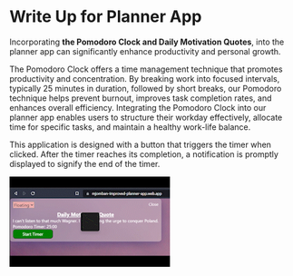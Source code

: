 # Write Up for Planner App
Incorporating **the Pomodoro Clock and Daily Motivation Quotes**, into the planner app can significantly enhance productivity and personal growth. 

The Pomodoro Clock offers a time management technique that promotes productivity and concentration. By breaking work into focused intervals, typically 25 minutes in duration, followed by short breaks, our Pomodoro technique helps prevent burnout, improves task completion rates, and enhances overall efficiency. Integrating the Pomodoro Clock into our planner app enables users to structure their workday effectively, allocate time for specific tasks, and maintain a healthy work-life balance.

This application is designed with a button that triggers the timer when clicked. After the timer reaches its completion, a notification is promptly displayed to signify the end of the timer.

![demo-customWidget](./src/demo_custom_widget.gif)